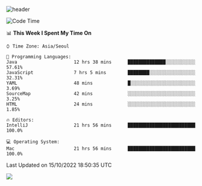 ![header](https://capsule-render.vercel.app/api?type=Egg&color=timeAuto&height=300&section=header&text=PoPo&fontSize=90&animation=fadeIn)

  <!--START_SECTION:waka-->
![Code Time](http://img.shields.io/badge/Code%20Time-234%20hrs%2051%20mins-blue)

📊 **This Week I Spent My Time On** 

```text
⌚︎ Time Zone: Asia/Seoul

💬 Programming Languages: 
Java                     12 hrs 38 mins      ██████████████░░░░░░░░░░░   57.61% 
JavaScript               7 hrs 5 mins        ████████░░░░░░░░░░░░░░░░░   32.31% 
YAML                     48 mins             █░░░░░░░░░░░░░░░░░░░░░░░░   3.69% 
SourceMap                42 mins             ░░░░░░░░░░░░░░░░░░░░░░░░░   3.25% 
HTML                     24 mins             ░░░░░░░░░░░░░░░░░░░░░░░░░   1.85%

🔥 Editors: 
IntelliJ                 21 hrs 56 mins      █████████████████████████   100.0%

💻 Operating System: 
Mac                      21 hrs 56 mins      █████████████████████████   100.0%

```


 Last Updated on 15/10/2022 18:50:35 UTC
<!--END_SECTION:waka-->



<img src="https://capsule-render.vercel.app/api?type=Egg&color=timeAuto&height=300&section=footer&text=PoPo&fontSize=90&animation=fadeIn&reversal=true" />
